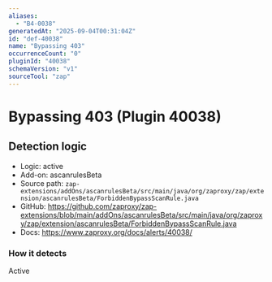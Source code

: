 ```yaml
---
aliases:
  - "B4-0038"
generatedAt: "2025-09-04T00:31:04Z"
id: "def-40038"
name: "Bypassing 403"
occurrenceCount: "0"
pluginId: "40038"
schemaVersion: "v1"
sourceTool: "zap"
---
```


# Bypassing 403 (Plugin 40038)

## Detection logic

- Logic: active
- Add-on: ascanrulesBeta
- Source path: `zap-extensions/addOns/ascanrulesBeta/src/main/java/org/zaproxy/zap/extension/ascanrulesBeta/ForbiddenBypassScanRule.java`
- GitHub: https://github.com/zaproxy/zap-extensions/blob/main/addOns/ascanrulesBeta/src/main/java/org/zaproxy/zap/extension/ascanrulesBeta/ForbiddenBypassScanRule.java
- Docs: https://www.zaproxy.org/docs/alerts/40038/

### How it detects

Active

